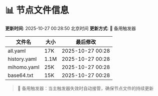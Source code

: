 # 📊 节点文件信息

**更新时间**: 2025-10-27 00:28:50 北京时间
**更新方式**: 🔄 备用触发器

| 文件名 | 大小 | 最后修改 |
|--------|------|----------|
| all.yaml | 17K | 2025-10-27 00:28 |
| history.yaml | 1.1M | 2025-10-27 00:28 |
| mihomo.yaml | 25K | 2025-10-27 00:28 |
| base64.txt | 15K | 2025-10-27 00:28 |

> 🔄 备用触发器：当主触发器失效时自动接管，确保节点文件的持续更新
